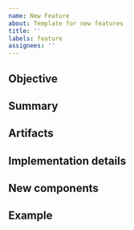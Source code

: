 ```yaml
---
name: New Feature
about: Template for new features
title: ''
labels: feature
assignees: ''
---
```


## Objective

<!--- Add a single line description of new feature --->

## Summary

<!--- Explain the motivations for the new feature and what problem it will solve --->

## Artifacts

<!--- add wireframes, drawing, diagrams, lists, links to documents, etc - anything the implementor will need to implement this feature --->

## Implementation details

<!--- This section is a mostly technical guide focusing on HOW to accomplish the task --->

## New components

### <!--- componenet name --->

## Example
